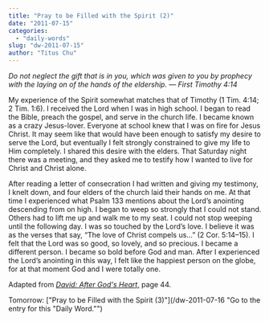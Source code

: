 ```yaml
---
title: "Pray to be Filled with the Spirit (2)"
date: "2011-07-15"
categories: 
  - "daily-words"
slug: "dw-2011-07-15"
author: "Titus Chu"
---
```


_Do not neglect the gift that is in you, which was given to you by prophecy with the laying on of the hands of the eldership. — First Timothy 4:14_

My experience of the Spirit somewhat matches that of Timothy (1 Tim. 4:14; 2 Tim. 1:6). I received the Lord when I was in high school. I began to read the Bible, preach the gospel, and serve in the church life. I became known as a crazy Jesus-lover. Everyone at school knew that I was on fire for Jesus Christ. It may seem like that would have been enough to satisfy my desire to serve the Lord, but eventually I felt strongly constrained to give my life to Him completely. I shared this desire with the elders. That Saturday night there was a meeting, and they asked me to testify how I wanted to live for Christ and Christ alone.

After reading a letter of consecration I had written and giving my testimony, I knelt down, and four elders of the church laid their hands on me. At that time I experienced what Psalm 133 mentions about the Lord’s anointing descending from on high. I began to weep so strongly that I could not stand. Others had to lift me up and walk me to my seat. I could not stop weeping until the following day. I was so touched by the Lord’s love. I believe it was as the verses that say, “The love of Christ compels us…” (2 Cor. 5:14–15). I felt that the Lord was so good, so lovely, and so precious. I became a different person. I became so bold before God and man. After I experienced the Lord’s anointing in this way, I felt like the happiest person on the globe, for at that moment God and I were totally one.

Adapted from _[David: After God's Heart,](/book-david "Go to the listing for this book.")_ page 44.

Tomorrow: ["Pray to be Filled with the Spirit (3)"](/dw-2011-07-16 "Go to the entry for this "Daily Word."")
